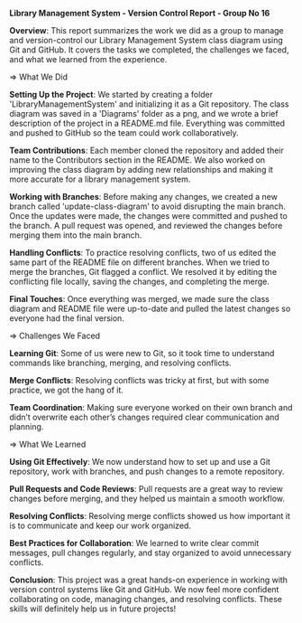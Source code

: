 **Library Management System - Version Control Report - Group No 16**

**Overview**:
This report summarizes the work we did as a group to manage and version-control our Library Management System class diagram using Git and GitHub. 
It covers the tasks we completed, the challenges we faced, and what we learned from the experience.

=> What We Did

**Setting Up the Project**:
We started by creating a folder 'LibraryManagementSystem' and initializing it as a Git repository.
The class diagram was saved in a 'Diagrams' folder as a png, and we wrote a brief description of the project in a README.md file.
Everything was committed and pushed to GitHub so the team could work collaboratively.

**Team Contributions**:
Each member cloned the repository and added their name to the Contributors section in the README.
We also worked on improving the class diagram by adding new relationships and making it more accurate for a library management system.

**Working with Branches**:
Before making any changes, we created a new branch called 'update-class-diagram' to avoid disrupting the main branch.
Once the updates were made, the changes were committed and pushed to the branch.
A pull request was opened, and reviewed the changes before merging them into the main branch.

**Handling Conflicts**:
To practice resolving conflicts, two of us edited the same part of the README file on different branches.
When we tried to merge the branches, Git flagged a conflict. We resolved it by editing the conflicting file locally, saving the changes, and completing the merge.

**Final Touches**:
Once everything was merged, we made sure the class diagram and README file were up-to-date and pulled the latest changes so everyone had the final version.

=> Challenges We Faced

**Learning Git**:
Some of us were new to Git, so it took time to understand commands like branching, merging, and resolving conflicts.

**Merge Conflicts**:
Resolving conflicts was tricky at first, but with some practice, we got the hang of it.

**Team Coordination**:
Making sure everyone worked on their own branch and didn’t overwrite each other’s changes required clear communication and planning.

=> What We Learned

**Using Git Effectively**:
We now understand how to set up and use a Git repository, work with branches, and push changes to a remote repository.

**Pull Requests and Code Reviews**:
Pull requests are a great way to review changes before merging, and they helped us maintain a smooth workflow.

**Resolving Conflicts**:
Resolving merge conflicts showed us how important it is to communicate and keep our work organized.

**Best Practices for Collaboration**:
We learned to write clear commit messages, pull changes regularly, and stay organized to avoid unnecessary conflicts.


**Conclusion**:
This project was a great hands-on experience in working with version control systems like Git and GitHub. 
We now feel more confident collaborating on code, managing changes, and resolving conflicts. These skills will definitely help us in future projects!


